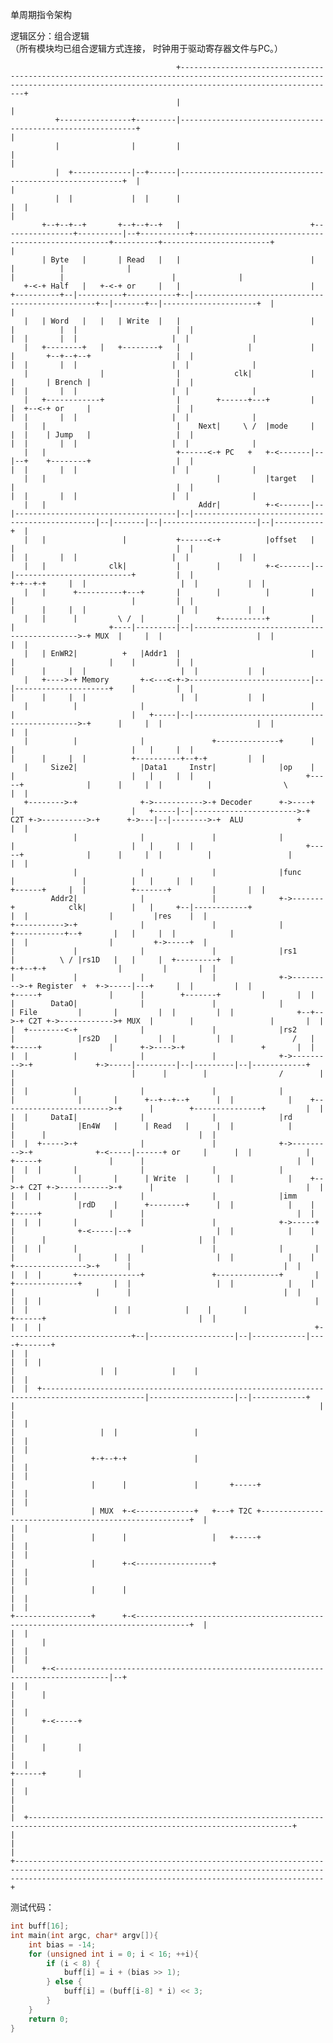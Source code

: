 单周期指令架构

逻辑区分：组合逻辑 \
（所有模块均已组合逻辑方式连接，
时钟用于驱动寄存器文件与PC。）

                                         +-------------------------------------------------------------------------------------------------------------------------------------------------------------------------------+ 
                                         |                                                                                                                                                                               | 
              +----------------+---------|------------------------------------------------------------+                                                                                                                  | 
              |                |         |                                                            |                                                                                                                  | 
              |  +-------------|--+------|---------------------------------------------------------+  |                                                                                                                  | 
              |  |             |  |      |                                                         |  |                                                                                                                  | 
           +--+--+--+       +--+--+--+   |                             +----------------+----------|--+-----------+---------------------------------------------------+----------+------------------------+              | 
           | Byte   |       | Read   |   |                             |                |          |              |                                                   |          |                        |              | 
       +-<-+ Half   |   +-<-+ or     |   |                             |  +----------+--|----------+-----------+--|------------------------------------------------+--|-------+--|---------------------+  |              | 
       |   | Word   |   |   | Write  |   |                             |  |          |  |                      |  |                                                |  |       |  |                     |  |              | 
       |   +--------+   |   +--------+   |               |             |  |       +--+--+--+                   |  |                                                |  |       |  |                     |  |              | 
       |                |                |            clk|             |  |       | Brench |                   |  |                                                |  |       |  |                     |  |              | 
       |   +------------+                |        +------+---+         |  |  +--<-+ or     |                   |  |                                                |  |       |  |                     |  |              | 
       |   |                             |    Next|     \ /  |mode     |  |  |    | Jump   |                   |  |                                                |  |       |  |                     |  |              | 
       |   |                             +------<-+ PC   +   +-<-------|--|--+    +--------+                   |  |                                                |  |       |  |                     |  |              | 
       |   |                                      |          |target   |  |                                    |  |                                                |  |       |  |                     |  |              | 
       |   |                                  Addr|          +-<-------|--|------------------------------------|--|------------------------------------------------|--|-------|--|---------------------|--|-----------+  | 
       |   |                 |           +------<-+          |offset   |  |                                    |  |                                                |  |       |  |                     |  |           |  | 
       |   |              clk|           |        |          +-<-------|--|--------------------------+         |  |                                              +-+--+-+     |  |                     |  |           |  | 
       |   |      +----------+---+       |        |          |         |  |                          |         |  |                                              |      |     |  |                     |  |           |  | 
       |   |      |         \ /  |       |        +----------+         |  |                     +----|---------|--|-------------------------------------------->-+ MUX  |     |  |                     |  |           |  | 
       |   | EnWR2|          +   |Addr1  |                             |  |                     |    |         |  |                                              |      |     |  |                     |  |           |  | 
       |   +---->-+ Memory       +-<---<-+->---------------------------|--|---------------------+    |         |  |                                              |      |     |  |                     |  |           |  | 
       |          |              |                                     |  |                          |   +-----|--|-------------------------------------------->-+      |     |  |                     |  |           |  | 
       |          |              |               +--------------+      |  |                          |   |     |  |                                              |      |     |  |          +----------+--+-+         |  | 
       |     Size2|              |Data1     Instr|              |op    |  |                          |   |     |  |                         +-----+              |      |     |  |          |                \        |  | 
       +-------->-+              +->----------->-+ Decoder      +->----+  |                          |   +-----|--|----------------------->-+ C2T +->---------->-+      +->---|--|-------->-+  ALU            +       |  | 
                  |              |               |              |         |                          |   |     |  |                         +-----+              |      |     |  |          |                 |       |  | 
                  |              |               |              |func     |               |          |   |     |  |                                              +------+     |  |          +-------+         |       |  | 
             Addr2|              |               |              +->-------+            clk|          |   |     +--|------------+                                              |  |                  |         |res    |  | 
    +----------->-+              |               |              |             +-----------+--+       |   |     |  |            |                                              |  |                  |         +->-----+  | 
    |             |              |               |              |rs1          |          \ / |rs1D   |   |     |  +---------+  |                                            +-+--+-+                |         |       |  | 
    |             |              |               |              +->--------->-+ Register  +  +->-----|---+     |  |         |  |                      +-----+               |      |        +-------+         |       |  | 
    |        DataO|              |               |              |             | File         |       |         |  |         |  |              +--+-->-+ C2T +->------------>+ MUX  |        |                 |       |  | 
    |  +--------<-+              |               |              |rs2          |              |rs2D   |         |  |         |  |             /   |    +-----+               |      +->---->-+                 +       |  | 
    |  |          |              |               |              +->--------->-+              +->-----|---------|--|---------|--|------------+    |                          |      |        |                /        |  | 
    |  |          |              |               |              |             |              |       |      +--+--+--+      |  |            |    +------------------------>-+      |        +---------------+         |  | 
    |  |     DataI|              |               |              |rd           |              |En4W   |      | Read   |      |  |            |                               |      |                                  |  | 
    |  |  +----->-+              |               |              +->--------->-+              +-<-----|------+ or     |      |  |            |         +-----+               |      |                                  |  | 
    |  |  |       |              |               |              |             |              |       |      | Write  |      |  |            |    +-->-+ C2T +->----------->-+      |                                  |  | 
    |  |  |       |              |               |              |imm          |              |rdD    |      +--------+      |  |            |    |    +-----+               |      |                                  |  | 
    |  |  |       |              |               |              +->-----+     |              +-<-----|--+                   |  |            |    |                          |      |                                  |  | 
    |  |  |       |              |               |              |       |     |              |       |  |                   |  |            |    |       +---------------->-+      |                                  |  | 
    |  |  |       +--------------+               +--------------+       |     +--------------+       |  |                   |  |            |    |       |                  |      |                                  |  | 
    |  |  |                                                             |                            |  |                   |  |            |    |       |                  +------+                                  |  | 
    |  |  |                                                             +----------------------------+--|-------------------|--|------------|----+-------+                                                            |  | 
    |  |  |                                                                                             |                   |  |            |    |                                                                    |  | 
    |  |  +---------------------------------------------------------------------------------------------|-------------------|--|------------+    |                                                                    |  | 
    |  |                                                                                                |                   |  |                 |                                                                    |  | 
    |  |                                                                                                |                 +-+--+-+               |                                                                    |  | 
    |  |                                                                                                |                 |      |               |       +-----+                                                      |  | 
    |  |                                                                                                |                 | MUX  +-<-------------+   +---+ T2C +------------------------------------------------------+  | 
    |  |                                                                                                |                 |      |                   |   +-----+                                                      |  | 
    |  |                                                                                                |                 |      +-<-----------------+                                                                |  | 
    |  |                                                                                                |                 |      |                                                                                    |  | 
    |  |                                                                                                +-----------------+      +-<----------------------------------------------------------------------------------+  | 
    |  |                                                                                                                  |      |                                                                                    |  | 
    |  |                                                                                                                  |      +-<----------------------------------------------------------------------------------|--+ 
    |  |                                                                                                                  |      |                                                                                    |    
    |  |                                                                                                                  |      +-<-----+                                                                            |    
    |  |                                                                                                                  |      |       |                                                                            |    
    |  |                                                                                                                  +------+       |                                                                            |    
    |  |                                                                                                                                 |                                                                            |    
    |  +---------------------------------------------------------------------------------------------------------------------------------+                                                                            |    
    |                                                                                                                                                                                                                 |    
    +-----------------------------------------------------------------------------------------------------------------------------------------------------------------------------------------------------------------+    
                                                                                                                                                                                                                          

测试代码：
```c
int buff[16];
int main(int argc, char* argv[]){
    int bias = -14;
    for (unsigned int i = 0; i < 16; ++i){
        if (i < 8) {
            buff[i] = i + (bias >> 1);
        } else {
            buff[i] = (buff[i-8] * i) << 3;
        }
    }
    return 0;
}
```
